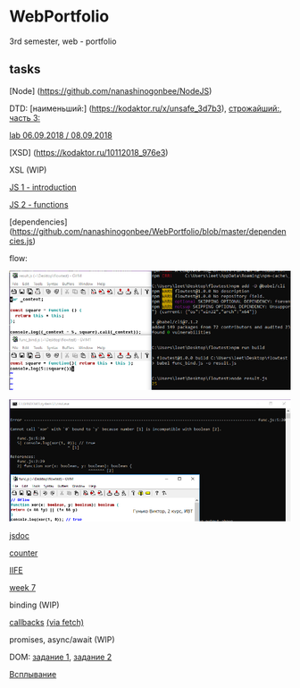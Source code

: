 # WebPortfolio
3rd semester, web - portfolio

## tasks

[Node] (https://github.com/nanashinogonbee/NodeJS)

DTD: [наименьший:] (https://kodaktor.ru/x/unsafe_3d7b3), [строжайший:](https://kodaktor.ru/x/unsafe_85449), [часть 3:](https://kodaktor.ru/x/unsafe_a555b)

[lab 06.09.2018 / 08.09.2018](https://kodaktor.ru/d35adc3)

[XSD] (https://kodaktor.ru/10112018_976e3)

XSL (WIP)

[JS 1 - introduction](https://kodaktor.ru/task_aeeaf)

[JS 2 - functions](https://kodaktor.ru/task_func_249ef)

[dependencies] (https://github.com/nanashinogonbee/WebPortfolio/blob/master/dependencies.js)

flow:

![](https://github.com/nanashinogonbee/WebPortfolio/raw/master/flow1.png)

![](https://github.com/nanashinogonbee/WebPortfolio/raw/master/flow2.png)

[jsdoc](https://nanashinogonbee.github.io/RGBtoCSS/)

[counter](https://kodaktor.ru/2c4cefb_69228)

[IIFE](https://kodaktor.ru/16102018_01fae)

[week 7](https://kodaktor.ru/e9861dd)

binding (WIP)

[callbacks](https://kodaktor.ru/30102018_330a5)
[(via fetch)](https://kodaktor.ru/30102018_88acd)

promises, async/await (WIP)

DOM: [задание 1](https://kodaktor.ru/13112018_b144f), [задание 2](https://kodaktor.ru/rates_0e36c)

[Всплывание](https://kodaktor.ru/custom_938d9)
